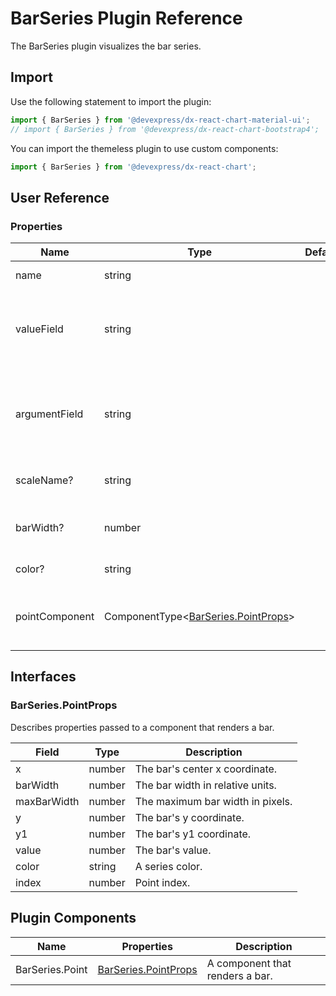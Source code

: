 # BarSeries Plugin Reference

The BarSeries plugin visualizes the bar series.

## Import

Use the following statement to import the plugin:

```js
import { BarSeries } from '@devexpress/dx-react-chart-material-ui';
// import { BarSeries } from '@devexpress/dx-react-chart-bootstrap4';
```

You can import the themeless plugin to use custom components:

```js
import { BarSeries } from '@devexpress/dx-react-chart';
```

## User Reference

### Properties

Name | Type | Default | Description
-----|------|---------|------------
name | string | | The series name.
valueField | string | | The name of a data field that provides series point values.
argumentField | string | | The name of a data field that provides series point argument values.
scaleName? | string | | An associated scale.
barWidth? | number | | The bar width in relative units.
color? | string | | The series color.
pointComponent | ComponentType&lt;[BarSeries.PointProps](#barseriespointprops)&gt; | | A component that renders a bar.

## Interfaces

### BarSeries.PointProps

Describes properties passed to a component that renders a bar.

Field | Type | Description
------|------|------------
x | number | The bar's center x coordinate.
barWidth | number | The bar width in relative units.
maxBarWidth | number | The maximum bar width in pixels.
y | number | The bar's y coordinate.
y1 | number | The bar's y1 coordinate.
value | number | The bar's value.
color | string | A series color.
index | number | Point index.

## Plugin Components

Name | Properties | Description
-----|------------|------------
BarSeries.Point | [BarSeries.PointProps](#barseriespointprops) | A component that renders a bar.
